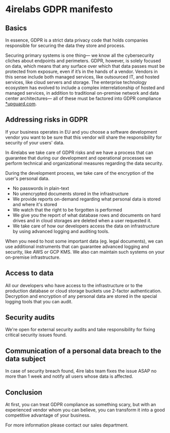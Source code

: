 4irelabs GDPR manifesto
==

Basics
--
In essence, GDPR is a strict data privacy code that holds companies responsible for securing the data they store and process.

Securing primary systems is one thing— we know all the cybersecurity cliches about endpoints and perimeters. GDPR, however,  is solely focused on data, which means that any surface over which that data passes must be protected from exposure, even if it’s in the hands of a vendor. Vendors in this sense include both managed services, like outsourced IT, and hosted services, like cloud servers and storage. The enterprise technology ecosystem has evolved to include a complex interrelationship of hosted and managed services, in addition to traditional on-premise network and data center architectures— all of these must be factored into GDPR compliance [*upguard.com](https://www.upguard.com/blog/vendor-risk-the-hidden-challenge-of-gdpr-compliance).

Addressing risks in GDPR
--

If your business operates in EU and you choose a software development vendor you want to be sure that this vendor will share the responsibility for security of your users' data. 

In 4irelabs we take care of GDPR risks and we have a process that can guarantee that during our development and operational processes we perform technical and organizational measures regarding the data security. 

During the development process, we take care of the encryption of the user's personal data. 
- No passwords in plain-text
- No unencrypted documents stored in the infrastructure 
- We provide reports on-demand regarding what personal data is stored and where it's stored
- We watch that the right to be forgotten is performed
- We give you the report of what database rows and documents on hard drives and in cloud storages are deleted when a user requested it.
- We take care of how our developers access the data on infrastructure by using advanced logging and auditing tools. 

When you need to host some important data (eg. legal documents), we can use additional instruments that can guarantee advanced logging and security, like AWS or GCP KMS. We also can maintain such systems on your on-premise infrastructure. 

Access to data
--
All our developers who have access to the infrastructure or to the production database or cloud storage buckets use 2-factor authentication. Decryption and encryption of any personal data are stored in the special logging tools that you can audit. 

Security audits
--
We're open for external security audits and take responsibility for fixing critical security issues found. 

Communication of a personal data breach to the data subject
--
In case of security breach found, 4ire labs team fixes the issue ASAP no more than 1 week and notify all users whose data is affected.

Conclusion
--
At first, you can treat GDPR compliance as something scary, but with an experienced vendor whom you can believe, you can transform it into a good competitive advantage of your business. 

For more information please contact our sales department. 